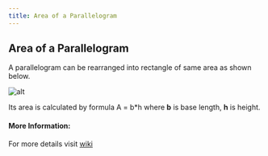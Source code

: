 ```yaml
---
title: Area of a Parallelogram
---
```

## Area of a Parallelogram

<!-- The article goes here, in GitHub-flavored Markdown. Feel free to add YouTube videos, images, and CodePen/JSBin embeds  -->

A parallelogram can be rearranged into rectangle of same area as shown below.

![alt](https://upload.wikimedia.org/wikipedia/commons/2/27/Parallelogram_area_animated.gif)

Its area is calculated by formula A = b*h where **b** is base length, **h** is height.

#### More Information:
<!-- Please add any articles you think might be helpful to read before writing the article -->
For more details visit [wiki](https://en.wikipedia.org/wiki/Parallelogram)

